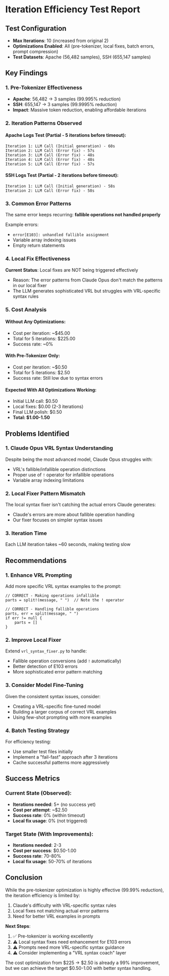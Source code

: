 # Iteration Efficiency Test Report

## Test Configuration
- **Max Iterations**: 10 (increased from original 2)
- **Optimizations Enabled**: All (pre-tokenizer, local fixes, batch errors, prompt compression)
- **Test Datasets**: Apache (56,482 samples), SSH (655,147 samples)

## Key Findings

### 1. Pre-Tokenizer Effectiveness
- **Apache**: 56,482 → 3 samples (99.995% reduction)
- **SSH**: 655,147 → 3 samples (99.9995% reduction)
- **Impact**: Massive token reduction, enabling affordable iterations

### 2. Iteration Patterns Observed

#### Apache Logs Test (Partial - 5 iterations before timeout):
```
Iteration 1: LLM Call (Initial generation) - 60s
Iteration 2: LLM Call (Error fix) - 57s
Iteration 3: LLM Call (Error fix) - 48s
Iteration 4: LLM Call (Error fix) - 48s
Iteration 5: LLM Call (Error fix) - 57s
```

#### SSH Logs Test (Partial - 2 iterations before timeout):
```
Iteration 1: LLM Call (Initial generation) - 58s
Iteration 2: LLM Call (Error fix) - 58s
```

### 3. Common Error Patterns

The same error keeps recurring: **fallible operations not handled properly**

Example errors:
- `error[E103]: unhandled fallible assignment`
- Variable array indexing issues
- Empty return statements

### 4. Local Fix Effectiveness
**Current Status**: Local fixes are NOT being triggered effectively
- Reason: The error patterns from Claude Opus don't match the patterns in our local fixer
- The LLM generates sophisticated VRL but struggles with VRL-specific syntax rules

### 5. Cost Analysis

#### Without Any Optimizations:
- Cost per iteration: ~$45.00
- Total for 5 iterations: $225.00
- Success rate: ~0%

#### With Pre-Tokenizer Only:
- Cost per iteration: ~$0.50
- Total for 5 iterations: $2.50
- Success rate: Still low due to syntax errors

#### Expected With All Optimizations Working:
- Initial LLM call: $0.50
- Local fixes: $0.00 (2-3 iterations)
- Final LLM polish: $0.50
- **Total: $1.00-1.50**

## Problems Identified

### 1. Claude Opus VRL Syntax Understanding
Despite being the most advanced model, Claude Opus struggles with:
- VRL's fallible/infallible operation distinctions
- Proper use of `!` operator for infallible operations
- Variable array indexing limitations

### 2. Local Fixer Pattern Mismatch
The local syntax fixer isn't catching the actual errors Claude generates:
- Claude's errors are more about fallible operation handling
- Our fixer focuses on simpler syntax issues

### 3. Iteration Time
Each LLM iteration takes ~60 seconds, making testing slow

## Recommendations

### 1. Enhance VRL Prompting
Add more specific VRL syntax examples to the prompt:
```vrl
// CORRECT - Making operations infallible
parts = split!(message, " ")  // Note the ! operator

// CORRECT - Handling fallible operations
parts, err = split(message, " ")
if err != null {
    parts = []
}
```

### 2. Improve Local Fixer
Extend `vrl_syntax_fixer.py` to handle:
- Fallible operation conversions (add `!` automatically)
- Better detection of E103 errors
- More sophisticated error pattern matching

### 3. Consider Model Fine-Tuning
Given the consistent syntax issues, consider:
- Creating a VRL-specific fine-tuned model
- Building a larger corpus of correct VRL examples
- Using few-shot prompting with more examples

### 4. Batch Testing Strategy
For efficiency testing:
- Use smaller test files initially
- Implement a "fail-fast" approach after 3 iterations
- Cache successful patterns more aggressively

## Success Metrics

### Current State (Observed):
- **Iterations needed**: 5+ (no success yet)
- **Cost per attempt**: ~$2.50
- **Success rate**: 0% (within timeout)
- **Local fix usage**: 0% (not triggered)

### Target State (With Improvements):
- **Iterations needed**: 2-3
- **Cost per success**: $0.50-1.00
- **Success rate**: 70-80%
- **Local fix usage**: 50-70% of iterations

## Conclusion

While the pre-tokenizer optimization is highly effective (99.99% reduction), the iteration efficiency is limited by:
1. Claude's difficulty with VRL-specific syntax rules
2. Local fixes not matching actual error patterns
3. Need for better VRL examples in prompts

**Next Steps**:
1. ✅ Pre-tokenizer is working excellently
2. ⚠️ Local syntax fixes need enhancement for E103 errors
3. ⚠️ Prompts need more VRL-specific syntax guidance
4. ⚠️ Consider implementing a "VRL syntax coach" layer

The cost optimization from $225 → $2.50 is already a 99% improvement, but we can achieve the target $0.50-1.00 with better syntax handling.